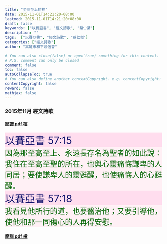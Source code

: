 ```yaml
---
title: "至高至上的神"
date: 2015-11-01T14:21:20+08:00
lastmod: 2015-11-01T14:21:20+08:00
draft: false
keywords: ["以賽亞書", "經文詩歌", "蔡仁傑"]
description: ""
tags:  ["以賽亞書", "經文詩歌", "蔡仁傑"]
categories: ["經文詩歌"]
author: "高雄市和平浸信會"

# You can also close(false) or open(true) something for this content.
# P.S. comment can only be closed
comment: false
toc: false
autoCollapseToc: true
# You can also define another contentCopyright. e.g. contentCopyright: "This is another copyright."
contentCopyright: false
reward: false
mathjax: false
---
```


### 2015年11月 經文詩歌

#### [簡譜 pdf 檔](/pdf-h/h201511.pdf "至高至上的神")

<div style="background-color:#FFDDEE"><font size="6", color="#191970">
以賽亞書 57:15
</font>
</div>

<div style="background-color:#FFF0F5"><font size="5", color="#006400">
因為那至高至上、永遠長存名為聖者的如此說：我住在至高至聖的所在，也與心靈痛悔謙卑的人同居；要使謙卑人的靈甦醒，也使痛悔人的心甦醒。
</font>
</div>

<div style="background-color:#FFDDEE"><font size="6", color="#191970">
以賽亞書 57:18
</font>
</div>

<div style="background-color:#FFF0F5"><font size="5", color="#006400">
我看見他所行的道，也要醫治他；又要引導他，使他和那一同傷心的人再得安慰。
</font>
</div>

#### [簡譜 pdf 檔](/pdf-h/h201511.pdf "至高至上的神")